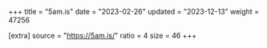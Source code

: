 +++
title = "5am.is"
date = "2023-02-26"
updated = "2023-12-13"
weight = 47256

[extra]
source = "https://5am.is/"
ratio = 4
size = 46
+++
